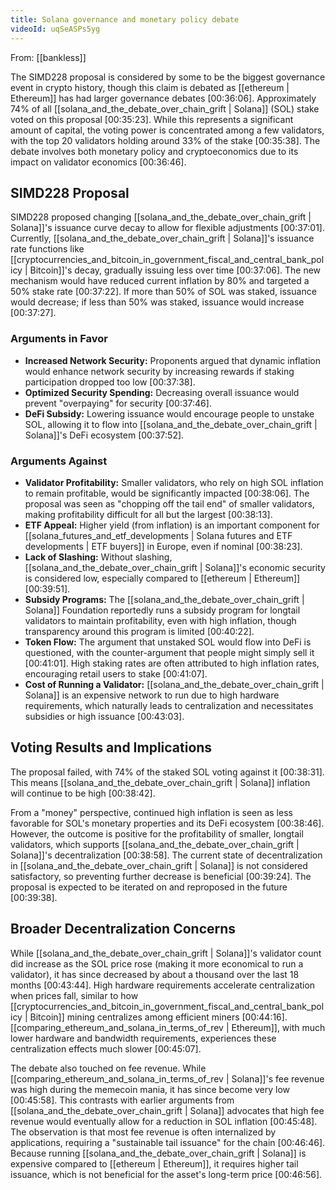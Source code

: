 ```yaml
---
title: Solana governance and monetary policy debate
videoId: uqSeASPs5yg
---
```


From: [[bankless]] <br/> 

The SIMD228 proposal is considered by some to be the biggest governance event in crypto history, though this claim is debated as [[ethereum | Ethereum]] has had larger governance debates <a class="yt-timestamp" data-t="00:36:06">[00:36:06]</a>. Approximately 74% of all [[solana_and_the_debate_over_chain_grift | Solana]] (SOL) stake voted on this proposal <a class="yt-timestamp" data-t="00:35:23">[00:35:23]</a>. While this represents a significant amount of capital, the voting power is concentrated among a few validators, with the top 20 validators holding around 33% of the stake <a class="yt-timestamp" data-t="00:35:38">[00:35:38]</a>. The debate involves both monetary policy and cryptoeconomics due to its impact on validator economics <a class="yt-timestamp" data-t="00:36:46">[00:36:46]</a>.

## SIMD228 Proposal

SIMD228 proposed changing [[solana_and_the_debate_over_chain_grift | Solana]]'s issuance curve decay to allow for flexible adjustments <a class="yt-timestamp" data-t="00:37:01">[00:37:01]</a>. Currently, [[solana_and_the_debate_over_chain_grift | Solana]]'s issuance rate functions like [[cryptocurrencies_and_bitcoin_in_government_fiscal_and_central_bank_policy | Bitcoin]]'s decay, gradually issuing less over time <a class="yt-timestamp" data-t="00:37:06">[00:37:06]</a>. The new mechanism would have reduced current inflation by 80% and targeted a 50% stake rate <a class="yt-timestamp" data-t="00:37:22">[00:37:22]</a>. If more than 50% of SOL was staked, issuance would decrease; if less than 50% was staked, issuance would increase <a class="yt-timestamp" data-t="00:37:27">[00:37:27]</a>.

### Arguments in Favor

*   **Increased Network Security:** Proponents argued that dynamic inflation would enhance network security by increasing rewards if staking participation dropped too low <a class="yt-timestamp" data-t="00:37:38">[00:37:38]</a>.
*   **Optimized Security Spending:** Decreasing overall issuance would prevent "overpaying" for security <a class="yt-timestamp" data-t="00:37:46">[00:37:46]</a>.
*   **DeFi Subsidy:** Lowering issuance would encourage people to unstake SOL, allowing it to flow into [[solana_and_the_debate_over_chain_grift | Solana]]'s DeFi ecosystem <a class="yt-timestamp" data-t="00:37:52">[00:37:52]</a>.

### Arguments Against

*   **Validator Profitability:** Smaller validators, who rely on high SOL inflation to remain profitable, would be significantly impacted <a class="yt-timestamp" data-t="00:38:06">[00:38:06]</a>. The proposal was seen as "chopping off the tail end" of smaller validators, making profitability difficult for all but the largest <a class="yt-timestamp" data-t="00:38:13">[00:38:13]</a>.
*   **ETF Appeal:** Higher yield (from inflation) is an important component for [[solana_futures_and_etf_developments | Solana futures and ETF developments | ETF buyers]] in Europe, even if nominal <a class="yt-timestamp" data-t="00:38:23">[00:38:23]</a>.
*   **Lack of Slashing:** Without slashing, [[solana_and_the_debate_over_chain_grift | Solana]]'s economic security is considered low, especially compared to [[ethereum | Ethereum]] <a class="yt-timestamp" data-t="00:39:51">[00:39:51]</a>.
*   **Subsidy Programs:** The [[solana_and_the_debate_over_chain_grift | Solana]] Foundation reportedly runs a subsidy program for longtail validators to maintain profitability, even with high inflation, though transparency around this program is limited <a class="yt-timestamp" data-t="00:40:22">[00:40:22]</a>.
*   **Token Flow:** The argument that unstaked SOL would flow into DeFi is questioned, with the counter-argument that people might simply sell it <a class="yt-timestamp" data-t="00:41:01">[00:41:01]</a>. High staking rates are often attributed to high inflation rates, encouraging retail users to stake <a class="yt-timestamp" data-t="00:41:07">[00:41:07]</a>.
*   **Cost of Running a Validator:** [[solana_and_the_debate_over_chain_grift | Solana]] is an expensive network to run due to high hardware requirements, which naturally leads to centralization and necessitates subsidies or high issuance <a class="yt-timestamp" data-t="00:43:03">[00:43:03]</a>.

## Voting Results and Implications

The proposal failed, with 74% of the staked SOL voting against it <a class="yt-timestamp" data-t="00:38:31">[00:38:31]</a>. This means [[solana_and_the_debate_over_chain_grift | Solana]] inflation will continue to be high <a class="yt-timestamp" data-t="00:38:42">[00:38:42]</a>.

From a "money" perspective, continued high inflation is seen as less favorable for SOL's monetary properties and its DeFi ecosystem <a class="yt-timestamp" data-t="00:38:46">[00:38:46]</a>. However, the outcome is positive for the profitability of smaller, longtail validators, which supports [[solana_and_the_debate_over_chain_grift | Solana]]'s decentralization <a class="yt-timestamp" data-t="00:38:58">[00:38:58]</a>. The current state of decentralization in [[solana_and_the_debate_over_chain_grift | Solana]] is not considered satisfactory, so preventing further decrease is beneficial <a class="yt-timestamp" data-t="00:39:24">[00:39:24]</a>. The proposal is expected to be iterated on and reproposed in the future <a class="yt-timestamp" data-t="00:39:38">[00:39:38]</a>.

## Broader Decentralization Concerns

While [[solana_and_the_debate_over_chain_grift | Solana]]'s validator count did increase as the SOL price rose (making it more economical to run a validator), it has since decreased by about a thousand over the last 18 months <a class="yt-timestamp" data-t="00:43:44">[00:43:44]</a>. High hardware requirements accelerate centralization when prices fall, similar to how [[cryptocurrencies_and_bitcoin_in_government_fiscal_and_central_bank_policy | Bitcoin]] mining centralizes among efficient miners <a class="yt-timestamp" data-t="00:44:16">[00:44:16]</a>. [[comparing_ethereum_and_solana_in_terms_of_rev | Ethereum]], with much lower hardware and bandwidth requirements, experiences these centralization effects much slower <a class="yt-timestamp" data-t="00:45:07">[00:45:07]</a>.

The debate also touched on fee revenue. While [[comparing_ethereum_and_solana_in_terms_of_rev | Solana]]'s fee revenue was high during the memecoin mania, it has since become very low <a class="yt-timestamp" data-t="00:45:58">[00:45:58]</a>. This contrasts with earlier arguments from [[solana_and_the_debate_over_chain_grift | Solana]] advocates that high fee revenue would eventually allow for a reduction in SOL inflation <a class="yt-timestamp" data-t="00:45:48">[00:45:48]</a>. The observation is that most fee revenue is often internalized by applications, requiring a "sustainable tail issuance" for the chain <a class="yt-timestamp" data-t="00:46:46">[00:46:46]</a>. Because running [[solana_and_the_debate_over_chain_grift | Solana]] is expensive compared to [[ethereum | Ethereum]], it requires higher tail issuance, which is not beneficial for the asset's long-term price <a class="yt-timestamp" data-t="00:46:56">[00:46:56]</a>.